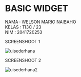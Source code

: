 # BASIC WIDGET
NAMA : WELSON MARIO NAIBAHO <br>
KELAS : TI3C / 23 <br>
NIM : 2041720253 <br>

SCREENSHOOT 1

![uisederhana](https://user-images.githubusercontent.com/74538482/205569461-aaa9ec5e-ee1c-4039-b078-3b5753607018.jpg)


SCREENSHOOT 2

![uisederhana2](https://user-images.githubusercontent.com/74538482/205569486-2a11de5c-3f44-49dc-a506-dc34aaf5dfa2.jpg)

